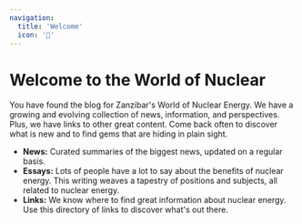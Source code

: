 ```yaml
---
navigation:
  title: 'Welcome'
  icon: '🏡'
---
```


# Welcome to the World of Nuclear

You have found the blog for Zanzibar's World of Nuclear Energy. We have a growing and evolving collection of news, information, and perspectives. Plus, we have links to other great content. Come back often to discover what is new and to find gems that are hiding in plain sight.

- __News:__ Curated summaries of the biggest news, updated on a regular basis. 
- __Essays:__ Lots of people have a lot to say about the benefits of nuclear energy. This writing weaves a tapestry of positions and subjects, all related to nuclear energy.
- __Links:__ We know where to find great information about nuclear energy. Use this directory of links to discover what's out there.
